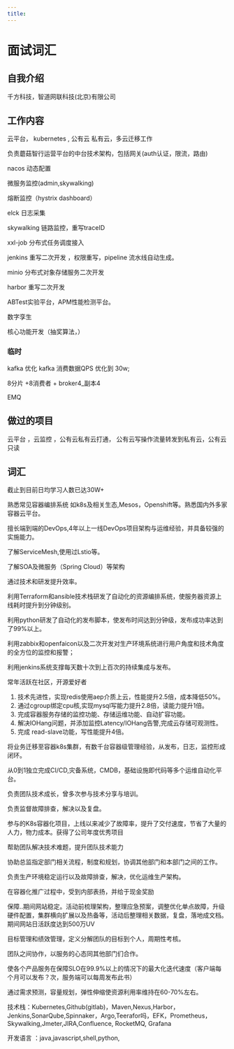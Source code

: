 ```yaml
---
title:
---
```

# 面试词汇



## 自我介绍

千方科技，智道网联科技(北京)有限公司

## 工作内容

云平台， kubernetes , 公有云 私有云，多云迁移工作

负责蘑菇智行运营平台的中台技术架构，包括网关(auth认证，限流，路由)

nacos 动态配置

微服务监控(admin,skywalking)

熔断监控（hystrix dashboard）

elck 日志采集

skywalking  链路监控，重写traceID

xxl-job 分布式任务调度接入

jenkins 重写二次开发 ，权限重写，pipeline 流水线自动生成。

minio 分布式对象存储服务二次开发

harbor 重写二次开发

ABTest实验平台，APM性能检测平台。

数字孪生

核心功能开发（抽奖算法，）





### 临时

kafka 优化 kafka 消费数据QPS 优化到 30w;

8分片 +8消费者 + broker4_副本4

EMQ

## 做过的项目

 云平台 ，云监控 ，公有云私有云打通， 公有云写操作流量转发到私有云，公有云 只读

## 词汇

截止到目前日均学习人数已达30W+

熟悉常见容器编排系统 如k8s及相关生态,Mesos，Openshift等。熟悉国内外多家容器云平台。

擅长端到端的DevOps,4年以上一线DevOps项目架构与运维经验，并具备较强的实施能力。

了解ServiceMesh,使用过Lstio等。

了解SOA及微服务（Spring Cloud）等架构

通过技术和研发提升效率。

利用Terraform和ansible技术栈研发了自动化的资源编排系统，使服务器资源上线耗时提升到分钟级别。

利用python研发了自动化的发布脚本，使发布时间达到分钟级，发布成功率达到了99%以上。

利用zabbix和openfaicon以及二次开发对生产环境系统进行用户角度和技术角度的全方位的监控和报警；

利用jenkins系统支撑每天数十次到上百次的持续集成与发布。



常年活跃在社区，开源爱好者



1. 技术先进性，实现redis使用aep介质上云，性能提升2.5倍，成本降低50%。
2. 通过cgroup绑定cpu核,实现mysql写能力提升2.8倍，读能力提升1倍。
3. 完成容器服务存储的监控功能、存储运维功能、自动扩容功能。
4. 解决IOHang问题，并添加监控Latency/IOHang告警,完成云存储可观测性。
5. 完成 read-slave功能，写性能提升4倍。



将业务迁移至容器k8s集群，有数千台容器级管理经验，从发布，日志，监控形成闭环。

从0到1独立完成CI/CD,灾备系统，CMDB，基础设施即代码等多个运维自动化平台。



负责团队技术成长，曾多次参与技术分享与培训。

负责监督故障排查，解决以及复盘。





参与的K8s容器化项目，上线以来减少了故障率，提升了交付速度，节省了大量的人力，物力成本。获得了公司年度优秀项目

帮助团队解决技术难题，提升团队技术能力

协助总监指定部门相关流程，制度和规划，协调其他部门和本部门之间的工作。

负责生产环境稳定运行以及故障排查，解决，优化运维生产架构。

在容器化推广过程中，受到内部表扬，并给于现金奖励



保障..期间网站稳定。活动前梳理架构，整理应急预案，调整优化单点故障，升级硬件配置，集群横向扩展以及热备等，活动后整理相关数据，复盘，落地成文档。期间网站日活跃度达到500万UV



目标管理和绩效管理，定义分解团队的目标到个人，周期性考核。

团队之间协作，以服务的心态同其他部门们合作。

使各个产品服务在保障SLO在99.9%以上的情况下的最大化迭代速度（客户端每个月可以发布？次，服务端可以每周发布此书）

通过需求预测，容量规划，弹性伸缩使资源利用率维持在60-70%左右。

技术栈：Kubernetes,Github(gitlab)，Maven,Nexus,Harbor，Jenkins,SonarQube,Spinnaker，Argo,Teerafor吗，EFK，Prometheus，Skywalking,Jmeter,JIRA,Confluence, RocketMQ, Grafana



开发语言 ：java,javascript,shell,python,



